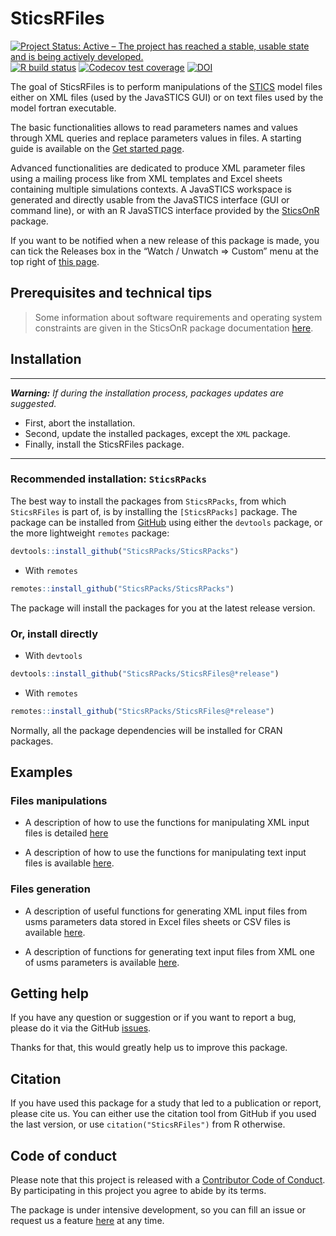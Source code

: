 SticsRFiles
================

<!-- README.md is generated from README.Rmd. Please edit that file -->
<!-- badges: start -->

[![Project Status: Active – The project has reached a stable, usable
state and is being actively
developed.](https://www.repostatus.org/badges/latest/active.svg)](https://www.repostatus.org/#active)
[![R build
status](https://github.com/SticsRPacks/SticsRFiles/workflows/R-CMD-check/badge.svg)](https://github.com/SticsRPacks/SticsRFiles/actions)
[![Codecov test
coverage](https://codecov.io/gh/SticsRPacks/SticsRFiles/branch/master/graph/badge.svg)](https://app.codecov.io/gh/SticsRPacks/SticsRFiles?branch=master)
[![DOI](https://zenodo.org/badge/187986787.svg)](https://zenodo.org/badge/latestdoi/187986787)
<!-- badges: end -->

The goal of SticsRFiles is to perform manipulations of the
[STICS](https://www6.paca.inrae.fr/stics_eng/) model files either on XML
files (used by the JavaSTICS GUI) or on text files used by the model
fortran executable.

The basic functionalities allows to read parameters names and values
through XML queries and replace parameters values in files. A starting
guide is available on the [Get started
page](https://sticsrpacks.github.io/SticsRFiles/articles/SticsRFiles.html).

Advanced functionalities are dedicated to produce XML parameter files
using a mailing process like from XML templates and Excel sheets
containing multiple simulations contexts. A JavaSTICS workspace is
generated and directly usable from the JavaSTICS interface (GUI or
command line), or with an R JavaSTICS interface provided by the
[SticsOnR](https://sticsrpacks.github.io/SticsOnR/) package.

If you want to be notified when a new release of this package is made,
you can tick the Releases box in the “Watch / Unwatch =\> Custom” menu
at the top right of [this
page](https://github.com/SticsRPacks/SticsRFiles).

## Prerequisites and technical tips

> Some information about software requirements and operating system
> constraints are given in the SticsOnR package documentation
> [here](https://sticsrpacks.github.io/SticsOnR/).

## Installation

------------------------------------------------------------------------

***Warning:*** *If during the installation process, packages updates are
suggested.*

- First, abort the installation.
- Second, update the installed packages, except the `XML` package.
- Finally, install the SticsRFiles package.

------------------------------------------------------------------------

### Recommended installation: `SticsRPacks`

The best way to install the packages from `SticsRPacks`, from which
`SticsRFiles` is part of, is by installing the `[SticsRPacks]` package.
The package can be installed from [GitHub](https://github.com/) using
either the `devtools` package, or the more lightweight `remotes`
package:

``` r
devtools::install_github("SticsRPacks/SticsRPacks")
```

- With `remotes`

``` r
remotes::install_github("SticsRPacks/SticsRPacks")
```

The package will install the packages for you at the latest release
version.

### Or, install directly

- With `devtools`

``` r
devtools::install_github("SticsRPacks/SticsRFiles@*release")
```

- With `remotes`

``` r
remotes::install_github("SticsRPacks/SticsRFiles@*release")
```

Normally, all the package dependencies will be installed for CRAN
packages.

## Examples

### Files manipulations

- A description of how to use the functions for manipulating XML input
  files is detailed
  [here](https://sticsrpacks.github.io/SticsRFiles/articles/Manipulating_Stics_XML_files.html)

- A description of how to use the functions for manipulating text input
  files is available
  [here](https://sticsrpacks.github.io/SticsRFiles/articles/Manipulating_Stics_text_files).

### Files generation

- A description of useful functions for generating XML input files from
  usms parameters data stored in Excel files sheets or CSV files is
  available
  [here](https://sticsrpacks.github.io/SticsRFiles/articles/Generating_Stics_XML_files.html).

- A description of functions for generating text input files from XML
  one of usms parameters is available
  [here](https://sticsrpacks.github.io/SticsRFiles/articles/Generating_Stics_text_files.html).

## Getting help

If you have any question or suggestion or if you want to report a bug,
please do it via the GitHub
[issues](https://github.com/SticsRPacks/SticsRFiles/issues).

Thanks for that, this would greatly help us to improve this package.

## Citation

If you have used this package for a study that led to a publication or
report, please cite us. You can either use the citation tool from GitHub
if you used the last version, or use `citation("SticsRFiles")` from R
otherwise.

## Code of conduct

Please note that this project is released with a [Contributor Code of
Conduct](https://github.com/SticsRPacks/SticsRFiles/blob/master/CODE_OF_CONDUCT.md).
By participating in this project you agree to abide by its terms.

The package is under intensive development, so you can fill an issue or
request us a feature
[here](https://github.com/SticsRPacks/SticsRFiles/issues) at any time.
